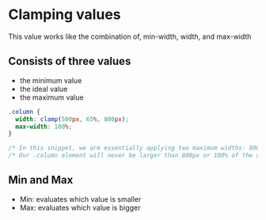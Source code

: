 # Clamping values

This value works like the combination of, min-width, width, and max-width

## Consists of three values

- the minimum value
- the ideal value
- the maximum value

```css
.column {
  width: clamp(500px, 65%, 800px);
  max-width: 100%;
}

/* In this snippet, we are essentially applying two maximum widths: 800px and 100%.  */
/* Our .column element will never be larger than 800px or 100% of the available space. */
```

## Min and Max

- Min: evaluates which value is smaller
- Max: evaluates which value is bigger
